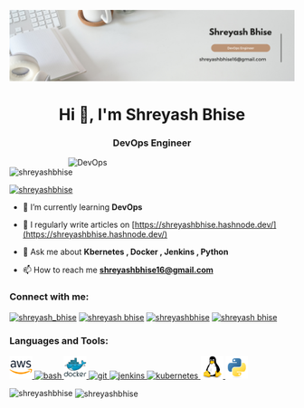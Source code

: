 ![logo](https://github.com/Shreyashbhise/shreyashbhise/blob/master/White%20Minimalist%20Corporate%20Personal%20Profile%20LinkedIn%20Banner(1).png)
<h1 align="center">Hi 👋, I'm Shreyash Bhise</h1>
<h3 align="center">DevOps Engineer</h3>

<img align="right" alt="DevOps" width="400" src="https://camo.githubusercontent.com/cae12fddd9d6982901d82580bdf321d81fb299141098ca1c2d4891870827bf17/68747470733a2f2f6d69726f2e6d656469756d2e636f6d2f6d61782f313336302f302a37513379765349765f7430696f4a2d5a2e676966">

<p align="left"> <img src="https://komarev.com/ghpvc/?username=shreyashbhise&label=Profile%20views&color=0e75b6&style=flat" alt="shreyashbhise" /> </p>

<p align="left"> <a href="https://github.com/ryo-ma/github-profile-trophy"><img src="https://github-profile-trophy.vercel.app/?username=shreyashbhise" alt="shreyashbhise" /></a> </p>

- 🌱 I’m currently learning **DevOps**

- 📝 I regularly write articles on [https://shreyashbhise.hashnode.dev/](https://shreyashbhise.hashnode.dev/)

- 💬 Ask me about **Kbernetes , Docker , Jenkins , Python**

- 📫 How to reach me **shreyashbhise16@gmail.com**

<h3 align="left">Connect with me:</h3>
<p align="left">
<a href="https://twitter.com/shreyash_bhise" target="blank"><img align="center" src="https://raw.githubusercontent.com/rahuldkjain/github-profile-readme-generator/master/src/images/icons/Social/twitter.svg" alt="shreyash_bhise" height="30" width="40" /></a>
<a href="https://linkedin.com/in/shreyash bhise" target="blank"><img align="center" src="https://raw.githubusercontent.com/rahuldkjain/github-profile-readme-generator/master/src/images/icons/Social/linked-in-alt.svg" alt="shreyash bhise" height="30" width="40" /></a>
<a href="https://instagram.com/shreyashbhise" target="blank"><img align="center" src="https://raw.githubusercontent.com/rahuldkjain/github-profile-readme-generator/master/src/images/icons/Social/instagram.svg" alt="shreyashbhise" height="30" width="40" /></a>
<a href="https://hashnode.com/shreyash bhise" target="blank"><img align="center" src="https://raw.githubusercontent.com/rahuldkjain/github-profile-readme-generator/master/src/images/icons/Social/hashnode.svg" alt="shreyash bhise" height="30" width="40" /></a>
</p>

<h3 align="left">Languages and Tools:</h3>
<p align="left"> <a href="https://aws.amazon.com" target="_blank" rel="noreferrer"> <img src="https://raw.githubusercontent.com/devicons/devicon/master/icons/amazonwebservices/amazonwebservices-original-wordmark.svg" alt="aws" width="40" height="40"/> </a> <a href="https://www.gnu.org/software/bash/" target="_blank" rel="noreferrer"> <img src="https://www.vectorlogo.zone/logos/gnu_bash/gnu_bash-icon.svg" alt="bash" width="40" height="40"/> </a> <a href="https://www.docker.com/" target="_blank" rel="noreferrer"> <img src="https://raw.githubusercontent.com/devicons/devicon/master/icons/docker/docker-original-wordmark.svg" alt="docker" width="40" height="40"/> </a> <a href="https://git-scm.com/" target="_blank" rel="noreferrer"> <img src="https://www.vectorlogo.zone/logos/git-scm/git-scm-icon.svg" alt="git" width="40" height="40"/> </a> <a href="https://www.jenkins.io" target="_blank" rel="noreferrer"> <img src="https://www.vectorlogo.zone/logos/jenkins/jenkins-icon.svg" alt="jenkins" width="40" height="40"/> </a> <a href="https://kubernetes.io" target="_blank" rel="noreferrer"> <img src="https://www.vectorlogo.zone/logos/kubernetes/kubernetes-icon.svg" alt="kubernetes" width="40" height="40"/> </a> <a href="https://www.linux.org/" target="_blank" rel="noreferrer"> <img src="https://raw.githubusercontent.com/devicons/devicon/master/icons/linux/linux-original.svg" alt="linux" width="40" height="40"/> </a> <a href="https://www.python.org" target="_blank" rel="noreferrer"> <img src="https://raw.githubusercontent.com/devicons/devicon/master/icons/python/python-original.svg" alt="python" width="40" height="40"/> </a> </p>

<p><img align="left" src="https://github-readme-stats.vercel.app/api/top-langs?username=shreyashbhise&show_icons=true&locale=en&layout=compact" alt="shreyashbhise" /></p>

<p>&nbsp;<img align="center" src="https://github-readme-stats.vercel.app/api?username=shreyashbhise&show_icons=true&locale=en" alt="shreyashbhise" /></p>
